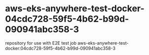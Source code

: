 # aws-eks-anywhere-test-docker-04cdc728-59f5-4b62-b99d-090941abc358-3
repository for use with E2E test job aws-eks-anywhere-test-docker:04cdc728-59f5-4b62-b99d-090941abc358-3
